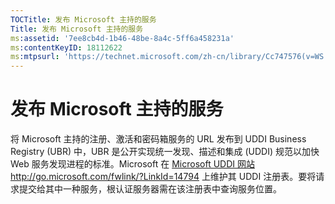 ```yaml
---
TOCTitle: 发布 Microsoft 主持的服务
Title: 发布 Microsoft 主持的服务
ms:assetid: '7ee8cb4d-1b46-48be-8a4c-5ff6a458231a'
ms:contentKeyID: 18112622
ms:mtpsurl: 'https://technet.microsoft.com/zh-cn/library/Cc747576(v=WS.10)'
---
```


发布 Microsoft 主持的服务
=========================

将 Microsoft 主持的注册、激活和密码箱服务的 URL 发布到 UDDI Business Registry (UBR) 中，UBR 是公开实现统一发现、描述和集成 (UDDI) 规范以加快 Web 服务发现进程的标准。Microsoft 在 [Microsoft UDDI 网站](http://go.microsoft.com/fwlink/?linkid=14794) http://go.microsoft.com/fwlink/?LinkId=14794 上维护其 UDDI 注册表。要将请求提交给其中一种服务，根认证服务器需在该注册表中查询服务位置。
